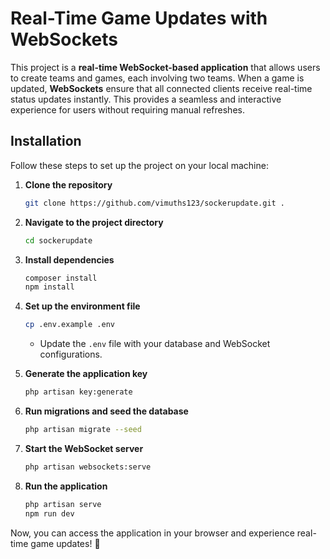 # Real-Time Game Updates with WebSockets  

This project is a **real-time WebSocket-based application** that allows users to create teams and games, each involving two teams. When a game is updated, **WebSockets** ensure that all connected clients receive real-time status updates instantly. This provides a seamless and interactive experience for users without requiring manual refreshes.  

## Installation  

Follow these steps to set up the project on your local machine:  

1. **Clone the repository**  
   ```sh
   git clone https://github.com/vimuths123/sockerupdate.git .
   ```  

2. **Navigate to the project directory**  
   ```sh
   cd sockerupdate
   ```  

3. **Install dependencies**  
   ```sh
   composer install
   npm install
   ```  

4. **Set up the environment file**  
   ```sh
   cp .env.example .env
   ```  
   - Update the `.env` file with your database and WebSocket configurations.  

5. **Generate the application key**  
   ```sh
   php artisan key:generate
   ```  

6. **Run migrations and seed the database**  
   ```sh
   php artisan migrate --seed
   ```  

7. **Start the WebSocket server**  
   ```sh
   php artisan websockets:serve
   ```  

8. **Run the application**  
   ```sh
   php artisan serve
   npm run dev
   ```  

Now, you can access the application in your browser and experience real-time game updates! 🚀  
